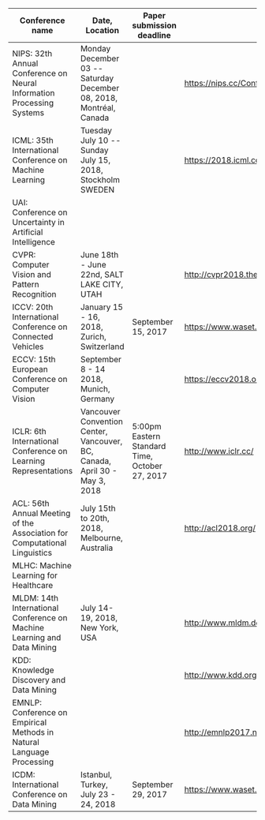 Conference name | Date, Location     | Paper submission deadline | Website                       |
--------------- | -------- | ------------------------- | ----------------------------- |
NIPS: 32th Annual Conference on Neural Information Processing Systems | Monday December 03 -- Saturday December 08, 2018, Montréal, Canada |                           | https://nips.cc/Conferences/2018 |
ICML: 35th International Conference on Machine Learning | Tuesday July 10 -- Sunday July 15, 2018, Stockholm SWEDEN | | https://2018.icml.cc/ | 
UAI: Conference on Uncertainty in Artificial Intelligence |          |                           |                               |
CVPR: Computer Vision and Pattern Recognition | June 18th - June 22nd, SALT LAKE CITY, UTAH |                           | http://cvpr2018.thecvf.com/ |
ICCV: 20th International Conference on Connected Vehicles | January 15 - 16, 2018, Zurich, Switzerland | September 15, 2017 | https://www.waset.org/conference/2018/01/zurich/ICCV |
ECCV: 15th European Conference on Computer Vision | September 8 - 14 2018, Munich, Germany |                           | https://eccv2018.org/ |
ICLR: 6th International Conference on Learning Representations  | Vancouver Convention Center, Vancouver, BC, Canada, April 30 - May 3, 2018 | 5:00pm Eastern Standard Time, October 27, 2017 | http://www.iclr.cc/ |
ACL: 56th Annual Meeting of the Association for Computational Linguistics | July 15th to 20th, 2018, Melbourne, Australia |                           | http://acl2018.org/ |
MLHC: Machine Learning for Healthcare |  |  |                               |
MLDM: 14th International Conference on Machine Learning and Data Mining | July 14-19, 2018, New York, USA |                           | http://www.mldm.de |
KDD: Knowledge Discovery and Data Mining |  |                           | http://www.kdd.org/ |
EMNLP: Conference on Empirical Methods in Natural Language Processing |  |                           | http://emnlp2017.net/ |
ICDM: International Conference on Data Mining | Istanbul, Turkey, July 23 - 24, 2018 | September 29, 2017 | https://www.waset.org/conference/2018/07/istanbul/ICDM |
